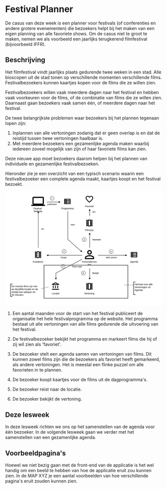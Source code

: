# Festival Planner 

De casus van deze week is een planner voor festivals (of conferenties en andere grotere evenementen) die bezoekers helpt bij het maken van een eigen planning van alle favoriete shows. Om de casus niet te groot te maken, nemen we als voorbeeld een jaarlijks terugkerend filmfestival (bijvoorbeeld IFFR).

## Beschrijving

Het filmfestival vindt jaarlijks plaats gedurende twee weken in een stad. Alle bioscopen uit de stad tonen op verschillende momenten verschillende films. Festivalbezoekers kunnen kaartjes kopen voor de films die ze willen zien.

Festivalbezoekers willen vaak meerdere dagen naar het festival en hebben vaak voorkeuren voor de films, of de combinatie van films die ze willen zien. Daarnaast gaan bezoekers vaak samen één, of meerdere dagen naar het festival. 

De twee belangrijkste problemen waar bezoekers bij het plannen tegenaan lopen zijn:

1. Inplannen van alle vertoningen zodanig dat er geen overlap is en dat de reistijd tussen twee vertoningen haalbaar is.
2. Met meerdere bezoekers een gezamenlijke agenda maken waarbij iedereen zoveel mogelijk van zijn of haar favoriete films kan zien.

Deze nieuwe app moet bezoekers daarom helpen bij het plannen van individuele en gezamenlijke festivalbezoeken.       

Hieronder zie je een overzicht van een typisch scenario waarin een festivalbezoeker een complete agenda maakt, kaartjes koopt en het festival bezoekt.

![overzicht](./images/Filmfestivalplanner.egn.svg)

1) Een aantal maanden voor de start van het festival publiceert de organisatie het hele festivalprogramma op de website. Het programma bestaat uit alle vertoningen van alle films gedurende die uitvoering van het festival.

2) De festivalbezoeker bekijkt het programma en markeert films die hij of zij wil zien als 'favoriet'.

3) De bezoeker stelt een agenda samen van vertoningen van films. Dit kunnen zowel films zijn die de bezoekers als favoriet heeft gemarkeerd, als andere vertoningen. Het is meestal een flinke puzzel om alle favorieten in te plannen.

4) De bezoeker koopt kaartjes voor de films uit de dagprogramma's. 
5) De bezoeker reist naar de locatie.

6) De bezoeker bekijkt de vertoning. 

## Deze lesweek

In deze lesweek richten we ons op het samenstellen van de agenda voor één bezoeker. In de volgende lesweek gaan we verder met het samenstellen van een gezamenlijke agenda.

## Voorbeeldpagina's

Hoewel we niet bezig gaan met de front-end van de applicatie is het wel handig om een beeld te hebben van hoe de applicatie eruit zou kunnen zien. In de MAP XYZ je een aantal voorbeelden van hoe verschillende pagina's eruit zouden kunnen zien.

[//]: # (TODO: links naar voorbeelden toevoegen)
